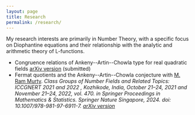 ```yaml
---
layout: page
title: Research
permalink: /research/
---
```

My research interests are primarily in Number Theory, with a specific focus on Diophantine equations and their relationship with the analytic and arithmetic theory of L-functions.

- Congruence relations of Ankeny--Artin--Chowla type for real quadratic fields [arXiv version](https://arxiv.org/abs/2410.20934) (submitted)
- Fermat quotients and the Ankeny--Artin--Chowla conjecture with [M. Ram Murty](https://mast.queensu.ca/~murty/). <em> Class Groups of Number Fields and Related Topics: ICCGNERT 2021 and 2022 <em>, Kozhikode, India, October 21–24, 2021 and November 21–24, 2022, vol. 470. in Springer Proceedings in Mathematics & Statistics. Springer Nature Singapore, 2024. doi: 10.1007/978-981-97-6911-7. [arXiv version](https://arxiv.org/abs/2304.02789)
